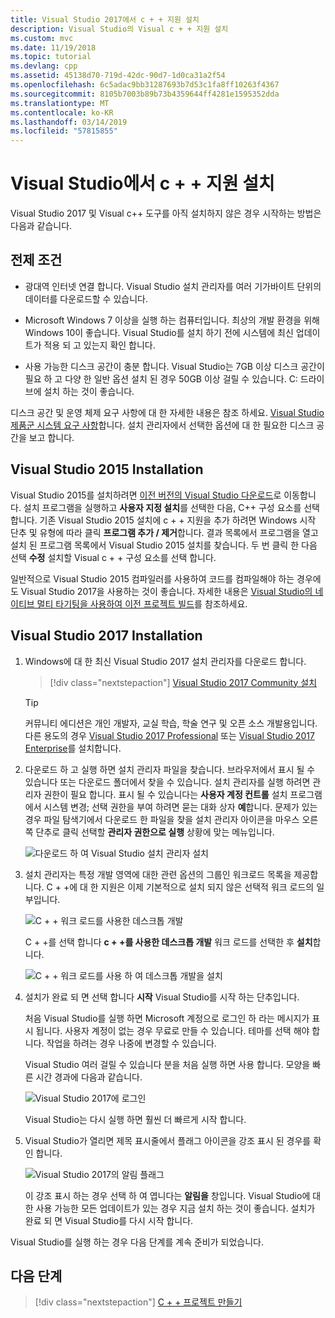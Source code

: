 ```yaml
---
title: Visual Studio 2017에서 c + + 지원 설치
description: Visual Studio의 Visual c + + 지원 설치
ms.custom: mvc
ms.date: 11/19/2018
ms.topic: tutorial
ms.devlang: cpp
ms.assetid: 45138d70-719d-42dc-90d7-1d0ca31a2f54
ms.openlocfilehash: 6c5adac9bb31287693b7d53c1fa8ff10263f4367
ms.sourcegitcommit: 8105b7003b89b73b4359644ff4281e1595352dda
ms.translationtype: MT
ms.contentlocale: ko-KR
ms.lasthandoff: 03/14/2019
ms.locfileid: "57815855"
---
```

# <a name="install-c-support-in-visual-studio"></a>Visual Studio에서 c + + 지원 설치

Visual Studio 2017 및 Visual c++ 도구를 아직 설치하지 않은 경우 시작하는 방법은 다음과 같습니다.

## <a name="prerequisites"></a>전제 조건

- 광대역 인터넷 연결 합니다. Visual Studio 설치 관리자를 여러 기가바이트 단위의 데이터를 다운로드할 수 있습니다.

- Microsoft Windows 7 이상을 실행 하는 컴퓨터입니다. 최상의 개발 환경을 위해 Windows 10이 좋습니다. Visual Studio를 설치 하기 전에 시스템에 최신 업데이트가 적용 되 고 있는지 확인 합니다.

- 사용 가능한 디스크 공간이 충분 합니다. Visual Studio는 7GB 이상 디스크 공간이 필요 하 고 다양 한 일반 옵션 설치 된 경우 50GB 이상 걸릴 수 있습니다. C: 드라이브에 설치 하는 것이 좋습니다.

디스크 공간 및 운영 체제 요구 사항에 대 한 자세한 내용은 참조 하세요. [Visual Studio 제품군 시스템 요구 사항](/visualstudio/productinfo/vs2017-system-requirements-vs)합니다. 설치 관리자에서 선택한 옵션에 대 한 필요한 디스크 공간을 보고 합니다.

## <a name="visual-studio-2015-installation"></a>Visual Studio 2015 Installation

Visual Studio 2015를 설치하려면 [이전 버전의 Visual Studio 다운로드](https://www.visualstudio.com/vs/older-downloads/)로 이동합니다. 설치 프로그램을 실행하고 **사용자 지정 설치**를 선택한 다음, C++ 구성 요소를 선택합니다. 기존 Visual Studio 2015 설치에 c + + 지원을 추가 하려면 Windows 시작 단추 및 유형에 따라 클릭 **프로그램 추가 / 제거**합니다. 결과 목록에서 프로그램을 열고 설치 된 프로그램 목록에서 Visual Studio 2015 설치를 찾습니다. 두 번 클릭 한 다음 선택 **수정** 설치할 Visual c + + 구성 요소를 선택 합니다.

일반적으로 Visual Studio 2015 컴파일러를 사용하여 코드를 컴파일해야 하는 경우에도 Visual Studio 2017을 사용하는 것이 좋습니다. 자세한 내용은 [Visual Studio의 네이티브 멀티 타기팅을 사용하여 이전 프로젝트 빌드](../porting/use-native-multi-targeting.md)를 참조하세요.

## <a name="visual-studio-2017-installation"></a>Visual Studio 2017 Installation

1. Windows에 대 한 최신 Visual Studio 2017 설치 관리자를 다운로드 합니다.

   > [!div class="nextstepaction"]
   > [Visual Studio 2017 Community 설치](https://visualstudio.microsoft.com/downloads/?utm_medium=microsoft&utm_source=docs.microsoft.com&utm_campaign=button+cta&utm_content=download+vs2017)

   >[!Tip]
   > 커뮤니티 에디션은 개인 개발자, 교실 학습, 학술 연구 및 오픈 소스 개발용입니다. 다른 용도의 경우 [Visual Studio 2017 Professional](https://visualstudio.microsoft.com/downloads/?utm_medium=microsoft&utm_source=docs.microsoft.com&utm_campaign=button+cta&utm_content=download+vs2017) 또는 [Visual Studio 2017 Enterprise](https://visualstudio.microsoft.com/downloads/?utm_medium=microsoft&utm_source=docs.microsoft.com&utm_campaign=button+cta&utm_content=download+vs2017)를 설치합니다.

1. 다운로드 하 고 실행 하면 설치 관리자 파일을 찾습니다. 브라우저에서 표시 될 수 있습니다 또는 다운로드 폴더에서 찾을 수 있습니다. 설치 관리자를 실행 하려면 관리자 권한이 필요 합니다. 표시 될 수 있습니다는 **사용자 계정 컨트롤** 설치 프로그램에서 시스템 변경; 선택 권한을 부여 하려면 묻는 대화 상자 **예**합니다. 문제가 있는 경우 파일 탐색기에서 다운로드 한 파일을 찾을 설치 관리자 아이콘을 마우스 오른쪽 단추로 클릭 선택할 **관리자 권한으로 실행** 상황에 맞는 메뉴입니다.

   ![다운로드 하 여 Visual Studio 설치 관리자 설치](media/vscpp-concierge-run-installer.gif "다운로드 하 여 Visual Studio 설치 관리자를 설치 합니다.")

1. 설치 관리자는 특정 개발 영역에 대한 관련 옵션의 그룹인 워크로드 목록을 제공합니다. C + +에 대 한 지원은 이제 기본적으로 설치 되지 않은 선택적 워크 로드의 일부입니다.

   ![C + + 워크 로드를 사용한 데스크톱 개발](media/desktop-development-with-cpp.png "c + +를 사용한 데스크톱 개발")

   C + +를 선택 합니다 **c + +를 사용한 데스크톱 개발** 워크 로드를 선택한 후 **설치**합니다.

   ![C + + 워크 로드를 사용 하 여 데스크톱 개발을 설치](media/vscpp-concierge-choose-workload.gif "c + + 워크 로드를 사용 하 여 데스크톱 개발을 설치 합니다.")

1. 설치가 완료 되 면 선택 합니다 **시작** Visual Studio를 시작 하는 단추입니다.

   처음 Visual Studio를 실행 하면 Microsoft 계정으로 로그인 하 라는 메시지가 표시 됩니다. 사용자 계정이 없는 경우 무료로 만들 수 있습니다. 테마를 선택 해야 합니다. 작업을 하려는 경우 나중에 변경할 수 있습니다.

   Visual Studio 여러 걸릴 수 있습니다 분을 처음 실행 하면 사용 합니다. 모양을 빠른 시간 경과에 다음과 같습니다.

   ![Visual Studio 2017에 로그인](media/vscpp-quickstart-first-run.gif "Visual Studio 2017에 로그인")

   Visual Studio는 다시 실행 하면 훨씬 더 빠르게 시작 합니다.

1. Visual Studio가 열리면 제목 표시줄에서 플래그 아이콘을 강조 표시 된 경우를 확인 합니다.

   ![Visual Studio 2017의 알림 플래그](media/vscpp-first-start-page-flag.png "Visual Studio 2017 알림 플래그")

   이 강조 표시 하는 경우 선택 하 여 엽니다는 **알림을** 창입니다. Visual Studio에 대 한 사용 가능한 모든 업데이트가 있는 경우 지금 설치 하는 것이 좋습니다. 설치가 완료 되 면 Visual Studio를 다시 시작 합니다.

Visual Studio를 실행 하는 경우 다음 단계를 계속 준비가 되었습니다.

## <a name="next-steps"></a>다음 단계

> [!div class="nextstepaction"]
> [C + + 프로젝트 만들기](vscpp-step-1-create.md)

<iframe src="" height="0" width="0" frameborder="0" name="frameTarget" />
